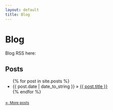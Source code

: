 ```yaml
---
layout: default
title: Blog
---
```


Blog
========================================

<p>Blog RSS here: <a title="blog RSS" href="http://digieast.github.io/academic-website/feed.xml">
                    <i class="fa fa-rss-square"></i></a></p>

<div id="home">
  <h2>Posts</h2>
  <ul class="posts">
    {% for post in site.posts %}
      <li><span>{{ post.date | date_to_string }}</span> &raquo; <a href="{{ post.url }}">{{ post.title }}</a></li>
    {% endfor %}
  </ul>
</div>

<div style="margin: 15px 0; padding-top: 5px;">
<small>
    <a href="/archive.html" title="an archive of all posts">&larr; More posts</a>
</small>
</div>
